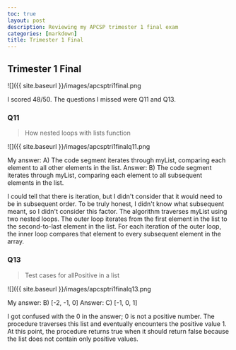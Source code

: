```yaml
---
toc: true
layout: post
description: Reviewing my APCSP trimester 1 final exam
categories: [markdown] 
title: Trimester 1 Final
---
```

## Trimester 1 Final

![]({{ site.baseurl }}/images/apcsptri1final.png

I scored 48/50. The questions I missed were Q11 and Q13. 

### Q11 
> How nested loops with lists function

![]({{ site.baseurl }}/images/apcsptri1finalq11.png

My answer: A) The code segment iterates through myList, comparing each element to all other elements in the list. 
Answer: B) The code segment iterates through myList, comparing each element to all subsequent elements in the list. 

I could tell that there is iteration, but I didn't consider that it would need to be in subsequent order. To be truly honest, I didn't know what subsequent meant, so I didn't consider this factor. The algorithm traverses myList using two nested loops. The outer loop iterates from the first element in the list to the second-to-last element in the list. For each iteration of the outer loop, the inner loop compares that element to every subsequent element in the array.

### Q13
> Test cases for allPositive in a list

![]({{ site.baseurl }}/images/apcsptri1finalq13.png

My answer: B) [-2, -1, 0]
Answer: C) [-1, 0, 1]

I got confused with the 0 in the answer; 0 is not a positive number. The procedure traverses this list and eventually encounters the positive value 1. At this point, the procedure returns true when it should return false because the list does not contain only positive values. 